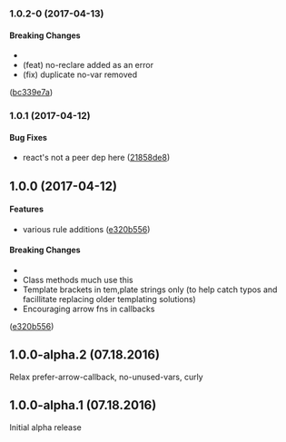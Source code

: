 <a name="1.0.2-0"></a>
### 1.0.2-0 (2017-04-13)


#### Breaking Changes

* 
* (feat) no-reclare added as an error
* (fix) duplicate no-var removed

 ([bc339e7a](git+https://github.com/Netflix/eslint-config-netflix.git/commit/bc339e7a))


<a name="1.0.1"></a>
### 1.0.1 (2017-04-12)


#### Bug Fixes

* react's not a peer dep here ([21858de8](git+https://github.com/Netflix/eslint-config-netflix.git/commit/21858de8))


<a name="1.0.0"></a>
## 1.0.0 (2017-04-12)


#### Features

* various rule additions ([e320b556](git+https://github.com/Netflix/eslint-config-netflix.git/commit/e320b556))


#### Breaking Changes

* 
* Class methods much use this
* Template brackets in tem,plate strings only
  (to help catch typos and facillitate replacing
   older templating solutions)
* Encouraging arrow fns in callbacks

 ([e320b556](git+https://github.com/Netflix/eslint-config-netflix.git/commit/e320b556))


## 1.0.0-alpha.2 (07.18.2016)

Relax prefer-arrow-callback, no-unused-vars, curly

## 1.0.0-alpha.1 (07.18.2016)

Initial alpha release
